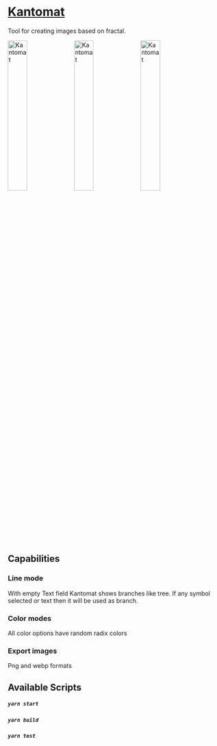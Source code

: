 # [Kantomat](https://fractal.nellykam.space)

Tool for creating images based on fractal.

<div>
  <img alt="Kantomat" src="https://user-images.githubusercontent.com/3938567/120311501-9c92ce00-c2e8-11eb-8dc6-32f700d0c0f4.png" width="30%" />
  <img alt="Kantomat" src="https://user-images.githubusercontent.com/3938567/120312448-c5679300-c2e9-11eb-8809-b151da2a7e57.png" width="30%" />
  <img alt="Kantomat" src="https://user-images.githubusercontent.com/3938567/120313063-94d42900-c2ea-11eb-8e3a-cdd9e92281d1.png" width="30%" />
</div>
  
## Capabilities

### Line mode

With empty Text field Kantomat shows branches like tree. If any symbol selected or text then it will be used as branch.

### Color modes

All color options have random radix colors 

### Export images

Png and webp formats

## Available Scripts

##### `yarn start`
##### `yarn build`
##### `yarn test`
